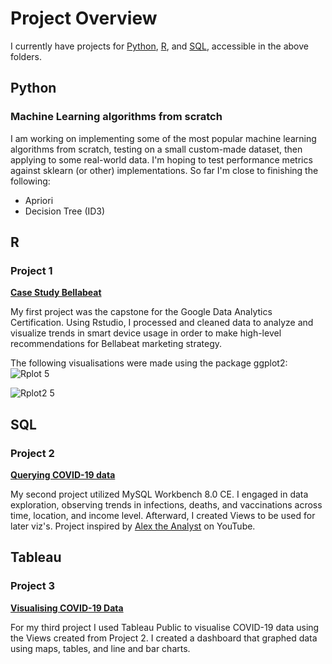 # Project Overview

I currently have projects for [Python](https://github.com/JesseHilario/JesseHilario.github.io/tree/main/Python), [R](https://github.com/JesseHilario/JesseHilario.github.io/tree/main/R), and [SQL](https://github.com/JesseHilario/JesseHilario.github.io/tree/main/SQL), accessible in the above folders.

## Python

### Machine Learning algorithms from scratch

I am working on implementing some of the most popular machine learning algorithms from scratch, testing on a small custom-made dataset, then applying to some real-world data. I'm hoping to test performance metrics against sklearn (or other) implementations. So far I'm close to finishing the following:
- Apriori
- Decision Tree (ID3)



## R

### Project 1
[**Case Study Bellabeat**](https://www.kaggle.com/code/jessehilario/case-study-bellabeat)

My first project was the capstone for the Google Data Analytics Certification. Using Rstudio, I processed and cleaned data to analyze and visualize trends in smart device usage in order to make high-level recommendations for Bellabeat marketing strategy.

The following visualisations were made using the package ggplot2:
![Rplot 5](https://user-images.githubusercontent.com/106210905/183310908-0fee648f-4053-4a23-832d-845b4003d6c2.png)

![Rplot2 5](https://user-images.githubusercontent.com/106210905/183310910-adc5ecab-b76a-4968-8e51-f916824335be.png)


## SQL

### Project 2
[**Querying COVID-19 data**](https://github.com/JesseHilario/JesseHilario.github.io/tree/main/SQL/2022_covid_project)

My second project  utilized MySQL Workbench 8.0 CE. I engaged in data exploration, observing trends in infections, deaths, and vaccinations across time, location, and income level. Afterward, I created Views to be used for later viz's. Project inspired by [Alex the Analyst](https://www.youtube.com/watch?v=qfyynHBFOsM&t=285s) on YouTube.


## Tableau

### Project 3
[**Visualising COVID-19 Data**](https://public.tableau.com/app/profile/jesse.hilario/viz/CovidProject_16627538263150/Dashboard1?publish=yes)

For my third project I used Tableau Public to visualise COVID-19 data using the Views created from Project 2. I created a dashboard that graphed data using maps, tables, and line and bar charts.
